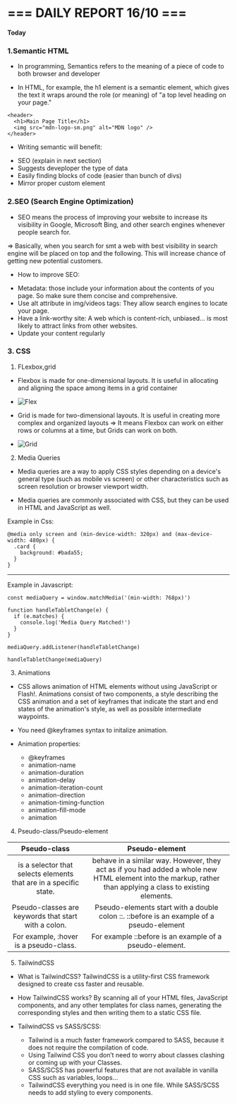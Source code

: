 # === DAILY REPORT 16/10 ===

**Today**

### 1.Semantic HTML

- In programming, Semantics refers to the meaning of a piece of code to both browser and developer

- In HTML, for example, the h1 element is a semantic element, which gives the text it wraps around the role (or meaning) of "a top level heading on your page."

```
<header>
  <h1>Main Page Title</h1>
  <img src="mdn-logo-sm.png" alt="MDN logo" />
</header>
```

- Writing semantic will benefit:

* SEO (explain in next section)
* Suggests deveploper the type of data
* Easily finding blocks of code (easier than bunch of divs)
* Mirror proper custom element

### 2.SEO (Search Engine Optimization)

- SEO means the process of improving your website to increase its visibility in Google, Microsoft Bing, and other search engines whenever people search for.

=> Basically, when you search for smt a web with best visibility in search engine will be placed on top and the following. This will increase chance of getting new potential customers.

- How to improve SEO:

* Metadata: those include your information about the contents of you page. So make sure them concise and comprehensive.
* Use alt attribute in img/videos tags: They allow search engines to locate your page.
* Have a link-worthy site: A web which is content-rich, unbiased... is most likely to attract links from other websites.
* Update your content regularly

### 3. CSS

1. FLexbox,grid

- Flexbox is made for one-dimensional layouts. It is useful in allocating and aligning the space among items in a grid container

- ![Flex](https://www.simplilearn.com/ice9/free_resources_article_thumb/flex-lay.jpg)

- Grid is made for two-dimensional layouts. It is useful in creating more complex and organized layouts
  => It means Flexbox can work on either rows or columns at a time, but Grids can work on both.

- ![Grid](https://www.simplilearn.com/ice9/free_resources_article_thumb/grid_lay.jpg)

2. Media Queries

- Media queries are a way to apply CSS styles depending on a device's general type (such as mobile vs screen) or other characteristics such as screen resolution or browser viewport width.

- Media queries are commonly associated with CSS, but they can be used in HTML and JavaScript as well.

Example in Css:

```
@media only screen and (min-device-width: 320px) and (max-device-width: 480px) {
  .card {
    background: #bada55;
  }
}
```

<hr/>

Example in Javascript:

```
const mediaQuery = window.matchMedia('(min-width: 768px)')

function handleTabletChange(e) {
  if (e.matches) {
    console.log('Media Query Matched!')
  }
}

mediaQuery.addListener(handleTabletChange)

handleTabletChange(mediaQuery)
```

3. Animations

- CSS allows animation of HTML elements without using JavaScript or Flash!. Animations consist of two components, a style describing the CSS animation and a set of keyframes that indicate the start and end states of the animation's style, as well as possible intermediate waypoints.

- You need @keyframes syntax to initalize animation.

- Animation properties:
  - @keyframes
  - animation-name
  - animation-duration
  - animation-delay
  - animation-iteration-count
  - animation-direction
  - animation-timing-function
  - animation-fill-mode
  - animation

4. Pseudo-class/Pseudo-element

|                           Pseudo-class                            |                                                                       Pseudo-element                                                                        |
| :---------------------------------------------------------------: | :---------------------------------------------------------------------------------------------------------------------------------------------------------: |
| is a selector that selects elements that are in a specific state. | behave in a similar way. However, they act as if you had added a whole new HTML element into the markup, rather than applying a class to existing elements. |
|       Pseudo-classes are keywords that start with a colon.        |                                  Pseudo-elements start with a double colon ::. ::before is an example of a pseudo-element                                   |
|              For example, :hover is a pseudo-class.               |                                                   For example ::before is an example of a pseudo-element.                                                   |

5. TailwindCSS

- What is TailwindCSS? TailwindCSS is a utility-first CSS framework designed to create css faster and reusable.

- How TailwindCSS works? By scanning all of your HTML files, JavaScript components, and any other templates for class names, generating the corresponding styles and then writing them to a static CSS file.

- TailwindCSS vs SASS/SCSS:
  - Tailwind is a much faster framework compared to SASS, because it does not require the compilation of code.
  - Using Tailwind CSS you don’t need to worry about classes clashing or coming up with your Classes.
  - SASS/SCSS has powerful features that are not available in vanilla CSS such as variables, loops...
  - TailwindCSS everything you need is in one file. While SASS/SCSS needs to add styling to every components.
